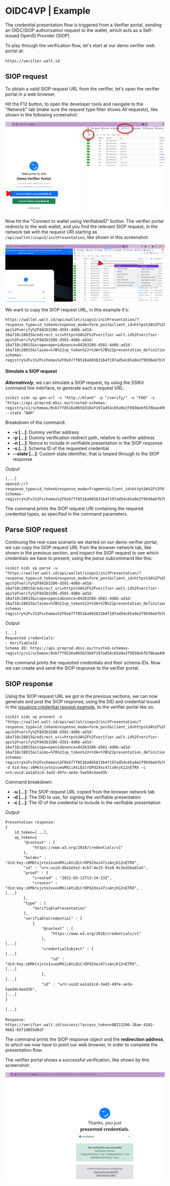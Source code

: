 # OIDC4VP | Example

The credential presentation flow is triggered from a Verifier portal, sending an OIDC/SIOP authorization request to the wallet, which acts as a Self-Issued OpenID Provider (SIOP).

To play through the verification flow, let's start at our demo verifier web portal at:

`https://verifier.walt.id`

## SIOP request

To obtain a valid SIOP request URL from the verifier, let's open the verifier portal in a web browser.

Hit the F12 button, to open the developer tools and navigate to the "Network" tab (make sure the request type filter shows _All_ requests), like shown in the following screenshot:

![Verifier portal and network tab](verifier-portal-network-tab.png)

Now hit the "Connect to wallet using VerifiableID" button. The verifier portal redirects to the web wallet, and you find the relevant SIOP request, in the network tab with the request URI starting as `/api/wallet/siopv2/initPresentation`, like shown in this screenshot:

![Wallet SIOP redirection](wallet-siop-redirect.png)

We want to copy the SIOP request URL, in this example it's:

```
https://wallet.walt.id/api/wallet/siopv2/initPresentation/?response_type=id_token&response_mode=form_post&client_id=https%3A%2F%2Fverifier.walt.id%2Fverifier-api%2Fverify%2F842b3286-d581-4d6b-ad1d-16a718c28015&redirect_uri=https%3A%2F%2Fverifier.walt.id%2Fverifier-api%2Fverify%2F842b3286-d581-4d6b-ad1d-16a718c28015&scope=openid&nonce=842b3286-d581-4d6b-ad1d-16a718c28015&claims=%7B%22vp_token%22+%3A+%7B%22presentation_definition%22+%3A+%7B%22id%22+%3A+%221%22%2C+%22input_descriptors%22+%3A+%5B%7B%22id%22+%3A+%221%22%2C+%22schema%22+%3A+%7B%22uri%22+%3A+%22https%3A%2F%2Fapi.preprod.ebsi.eu%2Ftrusted-schemas-registry%2Fv1%2Fschemas%2F0xb77f8516a965631b4f197ad54c65a9e2f9936ebfb76bae4906d33744dbcc60ba%22%7D%7D%5D%7D%7D%7D
```

#### Simulate a SIOP request

_**Alternatively**_, we can simulate a SIOP request, by using the SSIKit command line interface, to generate such a request URL:

```
ssikit oidc vp gen-url -v "http://blank" -p "/verify/" -n "FOO" -s "https://api.preprod.ebsi.eu/trusted-schemas-registry/v1/schemas/0xb77f8516a965631b4f197ad54c65a9e2f9936ebfb76bae4906d33744dbcc60ba" --state "BAR"
```

Breakdown of the command:

* **-v \[...]**: Dummy verifier address
* **-p \[...]**: Dummy verification redirect path, relative to verifier address
* **-n \[...]**: Nonce to include in verifiable presentation in the SIOP response
* **-s \[...]**: Schema ID of the requested credential
* **--state \[...]**: Custom state identifier, that is looped through to the SIOP response

_Output_

```
[...]
openid://?response_type=id_token&response_mode=fragment&client_id=http%3A%2F%2Fblank%2Fverify%2F&redirect_uri=http%3A%2F%2Fblank%2Fverify%2F&scope=openid&nonce=FOO&claims=%7B%22vp_token%22+%3A+%7B%22presentation_definition%22+%3A+%7B%22id%22+%3A+null%2C+%22input_descriptors%22+%3A+%5B%7B%22id%22+%3A+null%2C+%22schema%22+%3A+%7B%22uri%22+%3A+%22https%3A%2F%2Fapi.preprod.ebsi.eu%2Ftrusted-schemas-registry%2Fv1%2Fschemas%2F0xb77f8516a965631b4f197ad54c65a9e2f9936ebfb76bae4906d33744dbcc60ba%22%7D%7D%5D%7D%7D%7D&state=BAR
```

The command prints the SIOP request URI containing the required credential types, as specified in the command parameters.

## Parse SIOP request

Continuing the real-case scenario we started on our demo verifier portal, we can copy the SIOP request URL from the browser network tab, like shown in the previous section, and inspect the SIOP request to see which credentials we have to present, using the _parse_ subcommand like this:

```
ssikit oidc vp parse -u "https://wallet.walt.id/api/wallet/siopv2/initPresentation/?response_type=id_token&response_mode=form_post&client_id=https%3A%2F%2Fverifier.walt.id%2Fverifier-api%2Fverify%2F842b3286-d581-4d6b-ad1d-16a718c28015&redirect_uri=https%3A%2F%2Fverifier.walt.id%2Fverifier-api%2Fverify%2F842b3286-d581-4d6b-ad1d-16a718c28015&scope=openid&nonce=842b3286-d581-4d6b-ad1d-16a718c28015&claims=%7B%22vp_token%22+%3A+%7B%22presentation_definition%22+%3A+%7B%22id%22+%3A+%221%22%2C+%22input_descriptors%22+%3A+%5B%7B%22id%22+%3A+%221%22%2C+%22schema%22+%3A+%7B%22uri%22+%3A+%22https%3A%2F%2Fapi.preprod.ebsi.eu%2Ftrusted-schemas-registry%2Fv1%2Fschemas%2F0xb77f8516a965631b4f197ad54c65a9e2f9936ebfb76bae4906d33744dbcc60ba%22%7D%7D%5D%7D%7D%7D"
```

_Output_

```
[...]
Requested credentials:
- VerifiableId
Schema ID: https://api.preprod.ebsi.eu/trusted-schemas-registry/v1/schemas/0xb77f8516a965631b4f197ad54c65a9e2f9936ebfb76bae4906d33744dbcc60ba
```

The command prints the requested credentials and their schema IDs. Now we can create and send the SIOP response to the verifier portal.

## SIOP response

Using the SIOP request URL we got in the previous sections, we can now generate and post the SIOP response, using the DID and credential issued in the [issuance credential request example](usage-examples-1.md#credential-request), to the verifier portal like so:

```
ssikit oidc vp present -u "https://wallet.walt.id/api/wallet/siopv2/initPresentation/?response_type=id_token&response_mode=form_post&client_id=https%3A%2F%2Fverifier.walt.id%2Fverifier-api%2Fverify%2F842b3286-d581-4d6b-ad1d-16a718c28015&redirect_uri=https%3A%2F%2Fverifier.walt.id%2Fverifier-api%2Fverify%2F842b3286-d581-4d6b-ad1d-16a718c28015&scope=openid&nonce=842b3286-d581-4d6b-ad1d-16a718c28015&claims=%7B%22vp_token%22+%3A+%7B%22presentation_definition%22+%3A+%7B%22id%22+%3A+%221%22%2C+%22input_descriptors%22+%3A+%5B%7B%22id%22+%3A+%221%22%2C+%22schema%22+%3A+%7B%22uri%22+%3A+%22https%3A%2F%2Fapi.preprod.ebsi.eu%2Ftrusted-schemas-registry%2Fv1%2Fschemas%2F0xb77f8516a965631b4f197ad54c65a9e2f9936ebfb76bae4906d33744dbcc60ba%22%7D%7D%5D%7D%7D%7D" -d did:key:z6Mktxjvto1vueoMXiiAtLQiCrDPd2Xoi47isAnjK12nETRX -c urn:uuid:aa1a51cd-3ad2-49fe-ae3e-5ae50c4aed3b
```

Command breakdown:

* **-u \[...]**: The SIOP request URL copied from the browser network tab
* **-d \[...]**: The DID to use, for signing the verifiable presentation
* **-c \[...]**: The ID of the credential to include in the verifiable presentation

_Output_

```
Presentation response:
{
    id_token=[...],
    vp_token={
        "@context" : [
            "https://www.w3.org/2018/credentials/v1"
        ],
        "holder" : "did:key:z6Mktxjvto1vueoMXiiAtLQiCrDPd2Xoi47isAnjK12nETRX",
        "id" : "urn:uuid:d8a1e5e2-4cb7-4e15-91e8-9c3ed3bad1a5",
        "proof" : {
            "created" : "2022-03-11T13:24:13Z",
            "creator" : "did:key:z6Mktxjvto1vueoMXiiAtLQiCrDPd2Xoi47isAnjK12nETRX",
[...]
        },
        "type" : [
            "VerifiablePresentation"
        ],
        "verifiableCredential" : [
            {
                "@context" : [
                    "https://www.w3.org/2018/credentials/v1"
                ],
[...]
                "credentialSubject" : {
[...]
                    "id" : "did:key:z6Mktxjvto1vueoMXiiAtLQiCrDPd2Xoi47isAnjK12nETRX",
[...]
                },
[...]
                "id" : "urn:uuid:aa1a51cd-3ad2-49fe-ae3e-5ae50c4aed3b",
[...]
}

[...]

Response:
https://verifier.walt.id/success/?access_token=88213206-18ae-4102-9b82-05f10055d6d7
```

The command prints the SIOP response object and the **redirection address**, to which we now have to point our web browser, in order to complete the presentation flow.

The verifier portal shows a successful verification, like shown by this screenshot:

![verifier success page](verifier-success.png)
